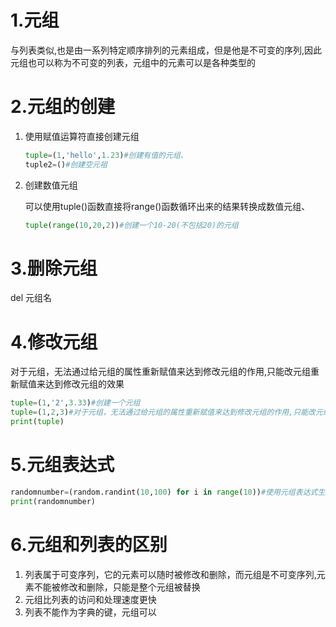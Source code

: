 # 1.元组

与列表类似,也是由一系列特定顺序排列的元素组成，但是他是不可变的序列,因此元组也可以称为不可变的列表，元组中的元素可以是各种类型的

# 2.元组的创建

1. 使用赋值运算符直接创建元组

   ```python
   tuple=(1,'hello',1.23)#创建有值的元组、
   tuple2=()#创建空元祖
   ```

2. 创建数值元组

   可以使用tuple()函数直接将range()函数循环出来的结果转换成数值元组、

   ```python
   tuple(range(10,20,2))#创建一个10-20(不包括20)的元组
   ```

   

# 3.删除元组

del 元组名

# 4.修改元组

对于元组，无法通过给元组的属性重新赋值来达到修改元组的作用,只能改元组重新赋值来达到修改元组的效果

```python
tuple=(1,'2',3.33)#创建一个元组
tuple=(1,2,3)#对于元组，无法通过给元组的属性重新赋值来达到修改元组的作用,只能改元组重新赋值来达到修改元组的效果
print(tuple)
```

# 5.元组表达式

```python
randomnumber=(random.randint(10,100) for i in range(10))#使用元组表达式生成元组
print(randomnumber)
```

# 6.元组和列表的区别

1. 列表属于可变序列，它的元素可以随时被修改和删除，而元组是不可变序列,元素不能被修改和删除，只能是整个元组被替换
2. 元组比列表的访问和处理速度更快
3. 列表不能作为字典的键，元组可以
